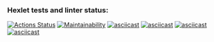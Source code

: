 ### Hexlet tests and linter status:
[![Actions Status](https://github.com/hellhoun01/java-project-lvl1/workflows/hexlet-check/badge.svg)](https://github.com/hellhoun01/java-project-lvl1/actions)
[![Maintainability](https://api.codeclimate.com/v1/badges/d9a7e6e89e228b6ded53/maintainability)](https://codeclimate.com/github/Daniell010/java-project-lvl1/maintainability)
[![asciicast](https://asciinema.org/a/537349.svg)](https://asciinema.org/a/537349)
[![asciicast](https://asciinema.org/a/537824.svg)](https://asciinema.org/a/537824)
[![asciicast](https://asciinema.org/a/537976.svg)](https://asciinema.org/a/537976)
[![asciicast](https://asciinema.org/a/538039.svg)](https://asciinema.org/a/538039)
